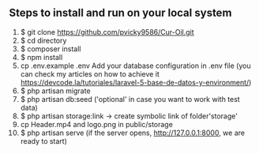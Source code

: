 ## Steps to install and run on your local system
1. $ git clone https://github.com/pvicky9586/Cur-Oil.git
2. $ cd directory
3. $ composer install
4. $ npm install
5. cp .env.example .env Add your database configuration in .env file (you can check my articles on how to achieve it https://devcode.la/tutoriales/laravel-5-base-de-datos-y-environment/)
6. $ php artisan migrate 
7. $ php artisan db:seed ('optional' in case you want to work with test data)
8. $ php artisan storage:link -> create symbolic link of folder'storage' 
9. cp Header.mp4 and logo.png in public/storage  
10. $ php artisan serve (if the server opens, http://127.0.0.1:8000, we are ready to start)
